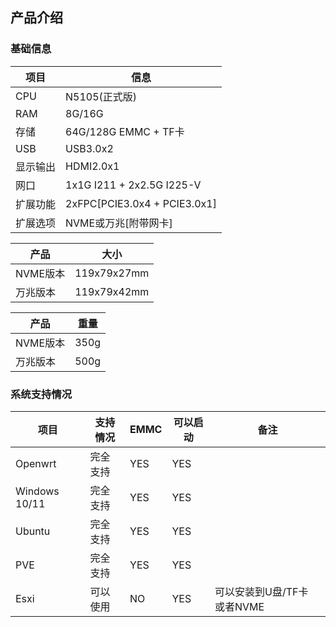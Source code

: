## 产品介绍

### 基础信息

|项目|信息|
|  ----  | ----  |
|CPU|N5105(正式版)|
|RAM|8G/16G|
|存储|64G/128G EMMC + TF卡|
|USB|USB3.0x2|
|显示输出|HDMI2.0x1|
|网口|1x1G I211 + 2x2.5G I225-V|
|扩展功能|2xFPC[PCIE3.0x4 + PCIE3.0x1]|
|扩展选项|NVME或万兆[附带网卡]|


|产品|大小|
|  ----  | ----  |
|NVME版本|119x79x27mm|
|万兆版本|119x79x42mm|

|产品|重量|
|  ----  | ----  |
|NVME版本|350g|
|万兆版本|500g|

### 系统支持情况
|项目|支持情况|EMMC|可以启动|备注
|  ----  | ----  | ----  | ----  | ----  |
|Openwrt|完全支持|YES|YES| |
|Windows 10/11|完全支持|YES|YES| |
|Ubuntu|完全支持|YES|YES| |
|PVE|完全支持|YES|YES| |
|Esxi|可以使用|NO|YES|可以安装到U盘/TF卡 或者NVME|